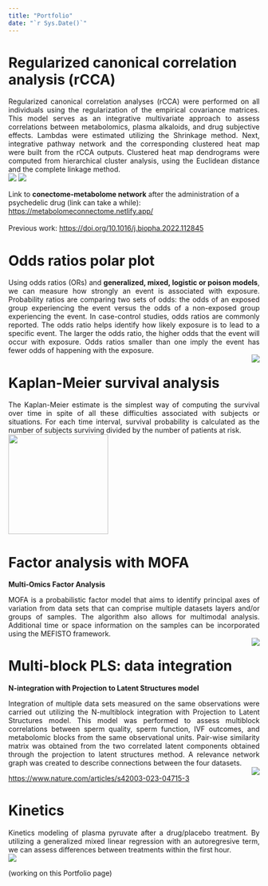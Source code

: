 ```yaml
---
title: "Portfolio"
date: "`r Sys.Date()`"
---
```


# Regularized canonical correlation analysis (rCCA)
<div style="text-align: justify">Regularized canonical correlation analyses (rCCA) were performed on all individuals using the regularization of the empirical covariance matrices. This model serves as an integrative multivariate approach to assess correlations between metabolomics, plasma alkaloids, and drug subjective effects. Lambdas were estimated utilizing the Shrinkage method. Next, integrative pathway network and the corresponding clustered heat map were built from the rCCA outputs. Clustered heat map dendrograms were computed from hierarchical cluster analysis, using the Euclidean distance and the complete linkage method.</div><img src="/images/circos_plot.png" /> <img src="/images/heatmap.png" />

Link to **conectome-metabolome network** after the administration of a psychedelic drug (link can take a while):
https://metabolomeconnectome.netlify.app/
<br />
<br />
Previous work:
https://doi.org/10.1016/j.biopha.2022.112845


# Odds ratios polar plot
<div style="text-align: justify">Using odds ratios (ORs) and <b>generalized, mixed, logistic or poison models</b>, we can measure how strongly an event is associated with exposure. Probability ratios are comparing two sets of odds: the odds of an exposed group experiencing the event versus the odds of a non-exposed group experiencing the event. In case-control studies, odds ratios are commonly reported. The odds ratio helps identify how likely exposure is to lead to a specific event. The larger the odds ratio, the higher odds that the event will occur with exposure. Odds ratios smaller than one imply the event has fewer odds of happening with the exposure.</div><img src="/images/Odds_ratio_clock.png" align="right" />


# Kaplan-Meier survival analysis
<div style="text-align: justify">The Kaplan-Meier estimate is the simplest way of computing the survival over time in spite of all these difficulties associated with subjects or situations. For each time interval, survival probability is calculated as the number of subjects surviving divided by the number of patients at risk.</div>

<img src="/images/kp.png" height=200 />


<br />

# Factor analysis with MOFA
**Multi-Omics Factor Analysis**
<br />
<div style="text-align: justify">MOFA is a probabilistic factor model that aims to identify principal axes of variation from data sets that can comprise multiple datasets layers and/or groups of samples. The algorithm also allows for multimodal analysis. Additional time or space information on the samples can be incorporated using the MEFISTO framework.</div><img src="/images/Planet_plot_blur.png" align="right" />

# Multi-block PLS: data integration
**N-integration with Projection to Latent Structures model**
<br />
<div style="text-align: justify">Integration of multiple data sets measured on the same observations were carried out utilizing the N-multiblock integration with Projection to Latent Structures model. This model was performed to assess multiblock correlations between sperm quality, sperm function, IVF outcomes, and metabolomic blocks from the same observational units. Pair-wise similarity matrix was obtained from the two correlated latent components obtained through the projection to latent structures method. A relevance network graph was created to describe connections between the four datasets.</div><img src="/images/multiblockPLS.png" align="right" />

https://www.nature.com/articles/s42003-023-04715-3


# Kinetics
<div style="text-align: justify">Kinetics modeling of plasma pyruvate after a drug/placebo treatment. By utilizing a generalized mixed linear regression with an autoregresive term, we can assess differences between treatments within the first hour.</div><img src="/images/Pyruvate.png" />


(working on this Portfolio page)

